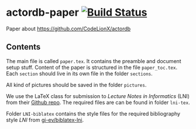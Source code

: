 # actordb-paper [![Build Status](https://travis-ci.com/CodeLionX/actordb-paper.svg?token=pqFUU2qudhkNenBcNwxf&branch=master)](https://travis-ci.com/CodeLionX/actordb-paper)
Paper about https://github.com/CodeLionX/actordb

## Contents

The main file is called `paper.tex`.
It contains the preamble and document setup stuff.
Content of the paper is structured in the file `paper_toc.tex`.
Each `section` should live in its own file in the folder `sections`.

All kind of pictures should be saved in the folder `pictures`.

We use the LaTeX class for submission to _Lecture Notes in Informatics_ (LNI) from their
[Github repo](https://github.com/gi-ev/LNI).
The required files are can be found in folder `lni-tex`.

Folder `LNI-biblatex` contains the style files for the required bibliography style _LNI_ from
[gi-ev/biblatex-lni](https://github.com/gi-ev/biblatex-lni).
